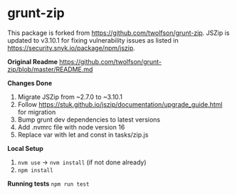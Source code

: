 # grunt-zip

This package is forked from https://github.com/twolfson/grunt-zip. JSZip is updated to v3.10.1 for fixing vulnerability issues as listed in https://security.snyk.io/package/npm/jszip.

**Original Readme**
https://github.com/twolfson/grunt-zip/blob/master/README.md

**Changes Done**

1. Migrate JSZip from ~2.7.0 to ~3.10.1
2. Follow https://stuk.github.io/jszip/documentation/upgrade_guide.html for migration
3. Bump grunt dev dependencies to latest versions
4. Add .nvmrc file with node version 16
5. Replace var with let and const in tasks/zip.js

**Local Setup**

1. `nvm use` -> `nvm install` (if not done already)
2. `npm install`

**Running tests**
`npm run test`
